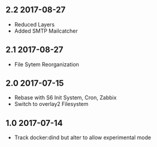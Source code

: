 ## 2.2 2017-08-27 <dave at tiredofit dot ca>

* Reduced Layers
* Added SMTP Mailcatcher

## 2.1 2017-08-27 <dave at tiredofit dot ca>

* File Sytem Reorganization

## 2.0 2017-07-15 <dave at tiredofit dot ca>

* Rebase with S6 Init System, Cron, Zabbix
* Switch to overlay2 Filesystem

## 1.0 2017-07-14 <dave at tiredofit dot ca>

* Track docker:dind but alter to allow experimental mode
